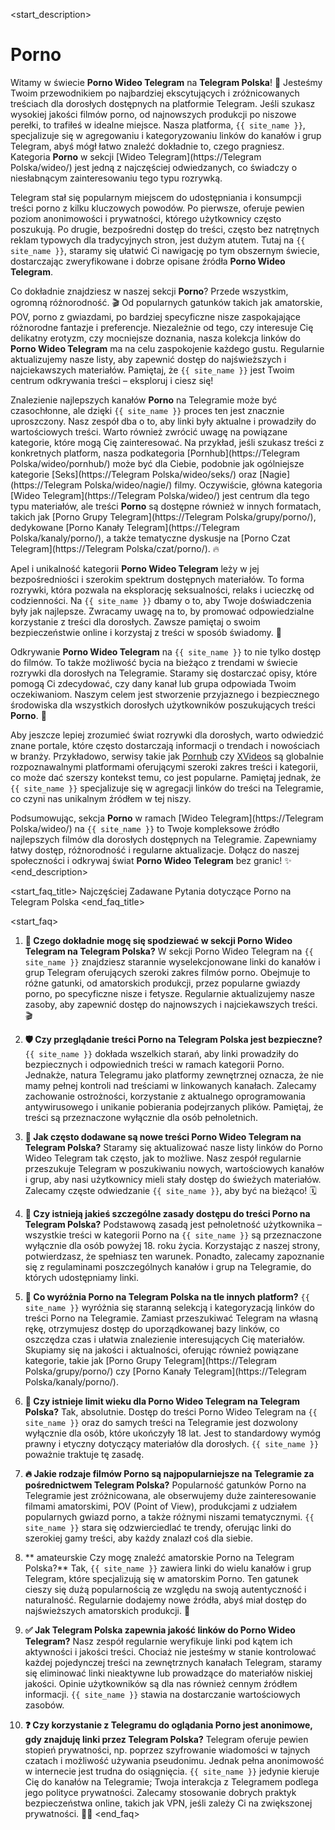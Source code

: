 <start_description>
# Porno

Witamy w świecie **Porno Wideo Telegram** na **Telegram Polska**! 🔞 Jesteśmy Twoim przewodnikiem po najbardziej ekscytujących i zróżnicowanych treściach dla dorosłych dostępnych na platformie Telegram. Jeśli szukasz wysokiej jakości filmów porno, od najnowszych produkcji po niszowe perełki, to trafiłeś w idealne miejsce. Nasza platforma, `{{ site_name }}`, specjalizuje się w agregowaniu i kategoryzowaniu linków do kanałów i grup Telegram, abyś mógł łatwo znaleźć dokładnie to, czego pragniesz. Kategoria **Porno** w sekcji [Wideo Telegram](https://Telegram Polska/wideo/) jest jedną z najczęściej odwiedzanych, co świadczy o niesłabnącym zainteresowaniu tego typu rozrywką.

Telegram stał się popularnym miejscem do udostępniania i konsumpcji treści porno z kilku kluczowych powodów. Po pierwsze, oferuje pewien poziom anonimowości i prywatności, którego użytkownicy często poszukują. Po drugie, bezpośredni dostęp do treści, często bez natrętnych reklam typowych dla tradycyjnych stron, jest dużym atutem. Tutaj na `{{ site_name }}`, staramy się ułatwić Ci nawigację po tym obszernym świecie, dostarczając zweryfikowane i dobrze opisane źródła **Porno Wideo Telegram**.

Co dokładnie znajdziesz w naszej sekcji **Porno**? Przede wszystkim, ogromną różnorodność. 🎬 Od popularnych gatunków takich jak amatorskie, POV, porno z gwiazdami, po bardziej specyficzne nisze zaspokajające różnorodne fantazje i preferencje. Niezależnie od tego, czy interesuje Cię delikatny erotyzm, czy mocniejsze doznania, nasza kolekcja linków do **Porno Wideo Telegram** ma na celu zaspokojenie każdego gustu. Regularnie aktualizujemy nasze listy, aby zapewnić dostęp do najświeższych i najciekawszych materiałów. Pamiętaj, że `{{ site_name }}` jest Twoim centrum odkrywania treści – eksploruj i ciesz się!

Znalezienie najlepszych kanałów **Porno** na Telegramie może być czasochłonne, ale dzięki `{{ site_name }}` proces ten jest znacznie uproszczony. Nasz zespół dba o to, aby linki były aktualne i prowadziły do wartościowych treści. Warto również zwrócić uwagę na powiązane kategorie, które mogą Cię zainteresować. Na przykład, jeśli szukasz treści z konkretnych platform, nasza podkategoria [Pornhub](https://Telegram Polska/wideo/pornhub/) może być dla Ciebie, podobnie jak ogólniejsze kategorie [Seks](https://Telegram Polska/wideo/seks/) oraz [Nagie](https://Telegram Polska/wideo/nagie/) filmy. Oczywiście, główna kategoria [Wideo Telegram](https://Telegram Polska/wideo/) jest centrum dla tego typu materiałów, ale treści **Porno** są dostępne również w innych formatach, takich jak [Porno Grupy Telegram](https://Telegram Polska/grupy/porno/), dedykowane [Porno Kanały Telegram](https://Telegram Polska/kanaly/porno/), a także tematyczne dyskusje na [Porno Czat Telegram](https://Telegram Polska/czat/porno/). 🔥

Apel i unikalność kategorii **Porno Wideo Telegram** leży w jej bezpośredniości i szerokim spektrum dostępnych materiałów. To forma rozrywki, która pozwala na eksplorację seksualności, relaks i ucieczkę od codzienności. Na `{{ site_name }}` dbamy o to, aby Twoje doświadczenia były jak najlepsze. Zwracamy uwagę na to, by promować odpowiedzialne korzystanie z treści dla dorosłych. Zawsze pamiętaj o swoim bezpieczeństwie online i korzystaj z treści w sposób świadomy. 🧐

Odkrywanie **Porno Wideo Telegram** na `{{ site_name }}` to nie tylko dostęp do filmów. To także możliwość bycia na bieżąco z trendami w świecie rozrywki dla dorosłych na Telegramie. Staramy się dostarczać opisy, które pomogą Ci zdecydować, czy dany kanał lub grupa odpowiada Twoim oczekiwaniom. Naszym celem jest stworzenie przyjaznego i bezpiecznego środowiska dla wszystkich dorosłych użytkowników poszukujących treści **Porno**. 🚀

Aby jeszcze lepiej zrozumieć świat rozrywki dla dorosłych, warto odwiedzić znane portale, które często dostarczają informacji o trendach i nowościach w branży. Przykładowo, serwisy takie jak [Pornhub](https://www.pornhub.com) czy [XVideos](https://www.xvideos.com) są globalnie rozpoznawalnymi platformami oferującymi szeroki zakres treści i kategorii, co może dać szerszy kontekst temu, co jest popularne. Pamiętaj jednak, że `{{ site_name }}` specjalizuje się w agregacji linków do treści na Telegramie, co czyni nas unikalnym źródłem w tej niszy.

Podsumowując, sekcja **Porno** w ramach [Wideo Telegram](https://Telegram Polska/wideo/) na `{{ site_name }}` to Twoje kompleksowe źródło najlepszych filmów dla dorosłych dostępnych na Telegramie. Zapewniamy łatwy dostęp, różnorodność i regularne aktualizacje. Dołącz do naszej społeczności i odkrywaj świat **Porno Wideo Telegram** bez granic! ✨
<end_description>

<start_faq_title>
Najczęściej Zadawane Pytania dotyczące Porno na Telegram Polska
<end_faq_title>

<start_faq>
1. **🤔 Czego dokładnie mogę się spodziewać w sekcji Porno Wideo Telegram na Telegram Polska?**
W sekcji Porno Wideo Telegram na `{{ site_name }}` znajdziesz starannie wyselekcjonowane linki do kanałów i grup Telegram oferujących szeroki zakres filmów porno. Obejmuje to różne gatunki, od amatorskich produkcji, przez popularne gwiazdy porno, po specyficzne nisze i fetysze. Regularnie aktualizujemy nasze zasoby, aby zapewnić dostęp do najnowszych i najciekawszych treści. 🎬

2. **🛡️ Czy przeglądanie treści Porno na Telegram Polska jest bezpieczne?**
`{{ site_name }}` dokłada wszelkich starań, aby linki prowadziły do bezpiecznych i odpowiednich treści w ramach kategorii Porno. Jednakże, natura Telegramu jako platformy zewnętrznej oznacza, że nie mamy pełnej kontroli nad treściami w linkowanych kanałach. Zalecamy zachowanie ostrożności, korzystanie z aktualnego oprogramowania antywirusowego i unikanie pobierania podejrzanych plików. Pamiętaj, że treści są przeznaczone wyłącznie dla osób pełnoletnich.

3. **🔄 Jak często dodawane są nowe treści Porno Wideo Telegram na Telegram Polska?**
Staramy się aktualizować nasze listy linków do Porno Wideo Telegram tak często, jak to możliwe. Nasz zespół regularnie przeszukuje Telegram w poszukiwaniu nowych, wartościowych kanałów i grup, aby nasi użytkownicy mieli stały dostęp do świeżych materiałów. Zalecamy częste odwiedzanie `{{ site_name }}`, aby być na bieżąco! 🗓️

4. **📜 Czy istnieją jakieś szczególne zasady dostępu do treści Porno na Telegram Polska?**
Podstawową zasadą jest pełnoletność użytkownika – wszystkie treści w kategorii Porno na `{{ site_name }}` są przeznaczone wyłącznie dla osób powyżej 18. roku życia. Korzystając z naszej strony, potwierdzasz, że spełniasz ten warunek. Ponadto, zalecamy zapoznanie się z regulaminami poszczególnych kanałów i grup na Telegramie, do których udostępniamy linki.

5. **🌟 Co wyróżnia Porno na Telegram Polska na tle innych platform?**
`{{ site_name }}` wyróżnia się staranną selekcją i kategoryzacją linków do treści Porno na Telegramie. Zamiast przeszukiwać Telegram na własną rękę, otrzymujesz dostęp do uporządkowanej bazy linków, co oszczędza czas i ułatwia znalezienie interesujących Cię materiałów. Skupiamy się na jakości i aktualności, oferując również powiązane kategorie, takie jak [Porno Grupy Telegram](https://Telegram Polska/grupy/porno/) czy [Porno Kanały Telegram](https://Telegram Polska/kanaly/porno/).

6. **🔞 Czy istnieje limit wieku dla Porno Wideo Telegram na Telegram Polska?**
Tak, absolutnie. Dostęp do treści Porno Wideo Telegram na `{{ site_name }}` oraz do samych treści na Telegramie jest dozwolony wyłącznie dla osób, które ukończyły 18 lat. Jest to standardowy wymóg prawny i etyczny dotyczący materiałów dla dorosłych. `{{ site_name }}` poważnie traktuje tę zasadę.

7. **🔥 Jakie rodzaje filmów Porno są najpopularniejsze na Telegramie za pośrednictwem Telegram Polska?**
Popularność gatunków Porno na Telegramie jest zróżnicowana, ale obserwujemy duże zainteresowanie filmami amatorskimi, POV (Point of View), produkcjami z udziałem popularnych gwiazd porno, a także różnymi niszami tematycznymi. `{{ site_name }}` stara się odzwierciedlać te trendy, oferując linki do szerokiej gamy treści, aby każdy znalazł coś dla siebie.

8. ** amateurskie Czy mogę znaleźć amatorskie Porno na Telegram Polska?**
Tak, `{{ site_name }}` zawiera linki do wielu kanałów i grup Telegram, które specjalizują się w amatorskim Porno. Ten gatunek cieszy się dużą popularnością ze względu na swoją autentyczność i naturalność. Regularnie dodajemy nowe źródła, abyś miał dostęp do najświeższych amatorskich produkcji. 🎥

9. **✅ Jak Telegram Polska zapewnia jakość linków do Porno Wideo Telegram?**
Nasz zespół regularnie weryfikuje linki pod kątem ich aktywności i jakości treści. Chociaż nie jesteśmy w stanie kontrolować każdej pojedynczej treści na zewnętrznych kanałach Telegram, staramy się eliminować linki nieaktywne lub prowadzące do materiałów niskiej jakości. Opinie użytkowników są dla nas również cennym źródłem informacji. `{{ site_name }}` stawia na dostarczanie wartościowych zasobów.

10. **❓ Czy korzystanie z Telegramu do oglądania Porno jest anonimowe, gdy znajduję linki przez Telegram Polska?**
Telegram oferuje pewien stopień prywatności, np. poprzez szyfrowanie wiadomości w tajnych czatach i możliwość używania pseudonimu. Jednak pełna anonimowość w internecie jest trudna do osiągnięcia. `{{ site_name }}` jedynie kieruje Cię do kanałów na Telegramie; Twoja interakcja z Telegramem podlega jego polityce prywatności. Zalecamy stosowanie dobrych praktyk bezpieczeństwa online, takich jak VPN, jeśli zależy Ci na zwiększonej prywatności. 🕵️‍♂️
<end_faq>